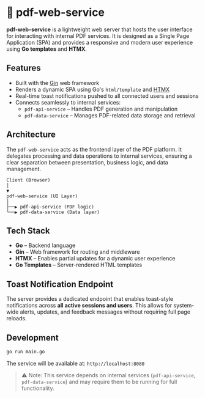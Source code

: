 # 📄 pdf-web-service
**pdf-web-service** is a lightweight web server that hosts the user interface for interacting with internal PDF services. It is designed as a Single Page Application (SPA) and provides a responsive and modern user experience using **Go templates** and **HTMX**.

## Features

- Built with the [Gin](https://github.com/gin-gonic/gin) web framework
- Renders a dynamic SPA using Go's `html/template` and [HTMX](https://htmx.org/)
- Real-time toast notifications pushed to all connected users and sessions
- Connects seamlessly to internal services:
  - `pdf-api-service` – Handles PDF generation and manipulation
  - `pdf-data-service` – Manages PDF-related data storage and retrieval

## Architecture

The `pdf-web-service` acts as the frontend layer of the PDF platform. It delegates processing and data operations to internal services, ensuring a clear separation between presentation, business logic, and data management.

```
Client (Browser)
│
▼
pdf-web-service (UI Layer)
│
├──▶ pdf-api-service (PDF logic)
└──▶ pdf-data-service (Data layer)
```

## Tech Stack

- **Go** – Backend language
- **Gin** – Web framework for routing and middleware
- **HTMX** – Enables partial updates for a dynamic user experience
- **Go Templates** – Server-rendered HTML templates

## Toast Notification Endpoint

The server provides a dedicated endpoint that enables toast-style notifications across **all active sessions and users**. This allows for system-wide alerts, updates, and feedback messages without requiring full page reloads.

## Development

```bash
go run main.go
````

The service will be available at: `http://localhost:8080`

> ⚠️ Note: This service depends on internal services (`pdf-api-service`, `pdf-data-service`) and may require them to be running for full functionality.
